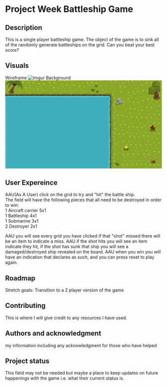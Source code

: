 # Project Week Battleship Game

## Description
This is a single player battleship game.  The object of the game is to sink all of the randomly generate battleships on the grid.  Can you beat your best score?

## Visuals
Wireframe
![Imgur](https://i.imgur.com/sZAbWvC.png)
Background
![background](images/../Images/oceanscene.png)

## User Expereince 
AAU(As A User) click on the grid to try and "hit" the battle ship.  
The field will have the following pieces that all need to be destroyed in order to win:
<br/>1 Aircraft carrier 5x1
<br/>1 Battleship 4x1
<br/>1 Submarine  3x1
<br/>2 Destroyer  2x1 

AAU you will see every grid you have clicked if that "shot" missed there will be an item to indicate a miss.
AAU if the shot hits you will see an item indicate they hit, if the shot has sunk that ship you will see a damaged/destroyed ship revealed on the board.
AAU when you win you will have an indication that declares as such, and you can press reset to play again. 

## Roadmap
Stretch goals:
Transition to a 2 player version of the game 

## Contributing
This is where I will give credit to any resources I have used.

## Authors and acknowledgment
my information including any acknowledgment for those who have helped 

## Project status
This field may not be needed but maybe a place to keep updates on future happenings with the game i.e. what their current status is. 